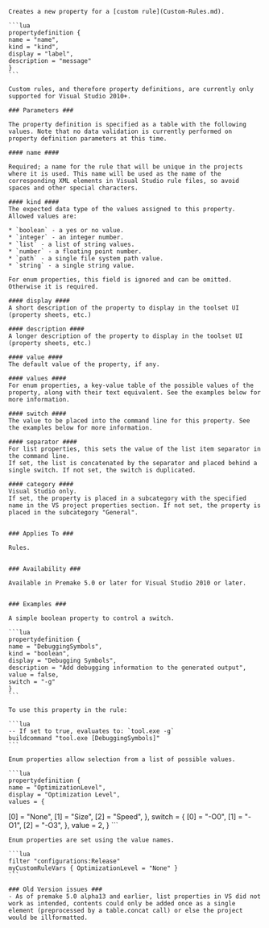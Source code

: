	Creates a new property for a [custom rule](Custom-Rules.md).
	
	```lua
	propertydefinition {
    name = "name",
    kind = "kind",
    display = "label",
    description = "message"
	}
	```
	
	Custom rules, and therefore property definitions, are currently only supported for Visual Studio 2010+.
	
	### Parameters ###
	
	The property definition is specified as a table with the following values. Note that no data validation is currently performed on property definition parameters at this time.
	
	#### name ####
	
	Required; a name for the rule that will be unique in the projects where it is used. This name will be used as the name of the corresponding XML elements in Visual Studio rule files, so avoid spaces and other special characters.
	
	#### kind ####
	The expected data type of the values assigned to this property. Allowed values are:
	
	* `boolean` - a yes or no value.
	* `integer` - an integer number.
	* `list` - a list of string values.
	* `number` - a floating point number.
	* `path` - a single file system path value.
	* `string` - a single string value.
	
	For enum properties, this field is ignored and can be omitted. Otherwise it is required.
	
	#### display ####
	A short description of the property to display in the toolset UI (property sheets, etc.)
	
	#### description ####
	A longer description of the property to display in the toolset UI (property sheets, etc.)
	
	#### value ####
	The default value of the property, if any.
	
	#### values ####
	For enum properties, a key-value table of the possible values of the property, along with their text equivalent. See the examples below for more information.
	
	#### switch ####
	The value to be placed into the command line for this property. See the examples below for more information.
	
	#### separator ####
	For list properties, this sets the value of the list item separator in the command line.
	If set, the list is concatenated by the separator and placed behind a single switch. If not set, the switch is duplicated.
	
	#### category ####
	Visual Studio only.
	If set, the property is placed in a subcategory with the specified name in the VS project properties section. If not set, the property is placed in the subcategory "General".
	
	
	### Applies To ###
	
	Rules.
	
	
	### Availability ###
	
	Available in Premake 5.0 or later for Visual Studio 2010 or later.
	
	
	### Examples ###
	
	A simple boolean property to control a switch.
	
	```lua
	propertydefinition {
    name = "DebuggingSymbols",
    kind = "boolean",
    display = "Debugging Symbols",
    description = "Add debugging information to the generated output",
    value = false,
    switch = "-g"
	}
	```
	
	To use this property in the rule:
	
	```lua
	-- If set to true, evaluates to: `tool.exe -g`
	buildcommand "tool.exe [DebuggingSymbols]"
	```
	
	Enum properties allow selection from a list of possible values.
	
	```lua
	propertydefinition {
    name = "OptimizationLevel",
    display = "Optimization Level",
    values = {
[0] = "None",
[1] = "Size",
[2] = "Speed",
    },
    switch = {
[0] = "-O0",
[1] = "-O1",
[2] = "-O3",
    },
    value = 2,
	}
	```
	
	Enum properties are set using the value names.
	
	```lua
	filter "configurations:Release"
    myCustomRuleVars { OptimizationLevel = "None" }
	```
	
	### Old Version issues ###
	- As of premake 5.0 alpha13 and earlier, list properties in VS did not work as intended, contents could only be added once as a single element (preprocessed by a table.concat call) or else the project would be illformatted.